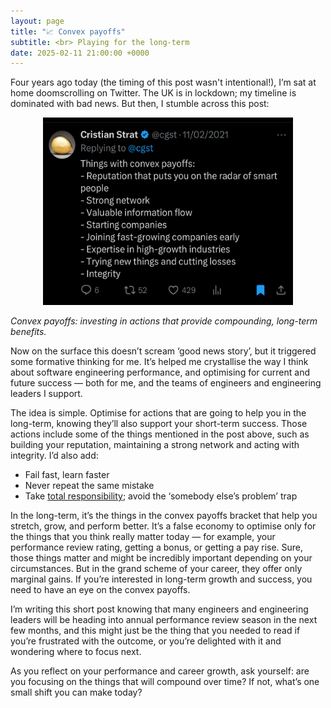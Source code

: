 ```yaml
---
layout: page
title: "📈 Convex payoffs"
subtitle: <br> Playing for the long-term
date: 2025-02-11 21:00:00 +0000
---
```

Four years ago today (the timing of this post wasn't intentional!), I’m sat at home doomscrolling on Twitter. The UK is in lockdown; my timeline is dominated with bad news. But then, I stumble across this post:

<p align="center"> 
  <img width="400" height="300" src="https://github.com/lukebriscoe/lukebriscoe.github.io/blob/main/assets/img/Screenshot%202025-02-11%20at%2021.16.13.jpeg?raw=true">
</p>

*Convex payoffs: investing in actions that provide compounding, long-term benefits.*

Now on the surface this doesn’t scream ‘good news story’, but it triggered some formative thinking for me. It’s helped me crystallise the way I think about software engineering performance, and optimising for current and future success — both for me, and the teams of engineers and engineering leaders I support.

The idea is simple. Optimise for actions that are going to help you in the long-term, knowing they’ll also support your short-term success. Those actions include some of the things mentioned in the post above, such as building your reputation, maintaining a strong network and acting with integrity. I’d also add:

- Fail fast, learn faster
- Never repeat the same mistake
- Take [total responsibility](https://lukebriscoe.com/responsibility/); avoid the ‘somebody else’s problem’ trap

In the long-term, it’s the things in the convex payoffs bracket that help you stretch, grow, and perform better. It’s a false economy to optimise only for the things that you think really matter today — for example, your performance review rating, getting a bonus, or getting a pay rise. Sure, those things matter and might be incredibly important depending on your circumstances. But in the grand scheme of your career, they offer only marginal gains. If you’re interested in long-term growth and success, you need to have an eye on the convex payoffs.

I’m writing this short post knowing that many engineers and engineering leaders will be heading into annual performance review season in the next few months, and this might just be the thing that you needed to read if you’re frustrated with the outcome, or you’re delighted with it and wondering where to focus next. 

As you reflect on your performance and career growth, ask yourself: are you focusing on the things that will compound over time? If not, what’s one small shift you can make today?
